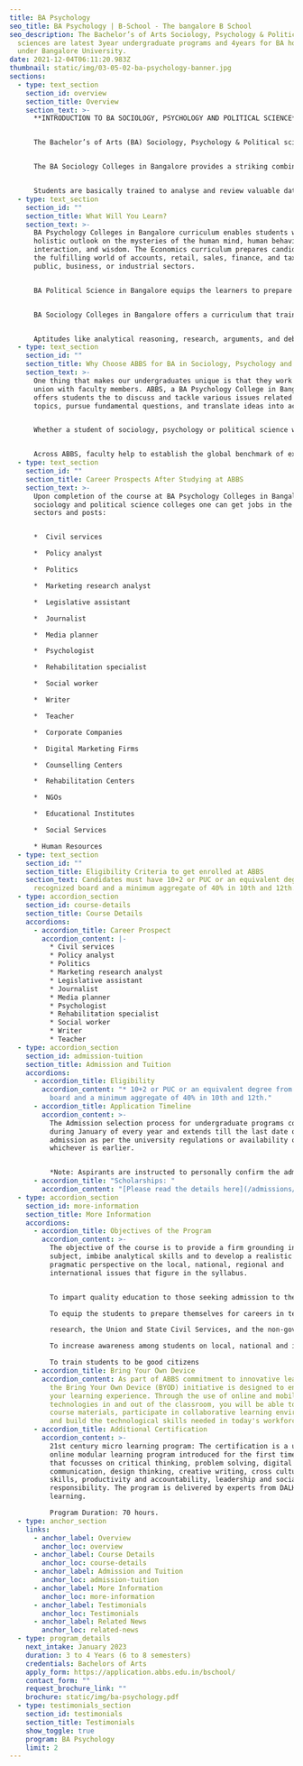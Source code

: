 ```yaml
---
title: BA Psychology
seo_title: BA Psychology | B-School - The bangalore B School
seo_description: The Bachelor’s of Arts Sociology, Psychology & Political
  sciences are latest 3year undergraduate programs and 4years for BA honours
  under Bangalore University.
date: 2021-12-04T06:11:20.983Z
thumbnail: static/img/03-05-02-ba-psychology-banner.jpg
sections:
  - type: text_section
    section_id: overview
    section_title: Overview
    section_text: >-
      **INTRODUCTION TO BA SOCIOLOGY, PSYCHOLOGY AND POLITICAL SCIENCE**


      The Bachelor’s of Arts (BA) Sociology, Psychology & Political sciences are the latest 3-year undergraduate programs and 4-years for BA honours under Bangalore University. The BA Political Science in Bangalore is a Credit Based Semester Scheme course, spread over six semesters for BA. The syllabus of the programs has been updated. Many unique and innovative papers are being offered to stay relevant with today’s ever-changing market and circumstances, as well as the larger societal needs. 


      The BA Sociology Colleges in Bangalore provides a striking combination of subjects that allow students to enhance and develop their communication, research, presentation, and analysis skills. The program focuses on imparting concepts and abilities that enhance the student’s proficiency, creating a highly adaptive environment, and opening up opportunities to grow successfully in their respective field. 


      Students are basically trained to analyse and review valuable data and create mind-blowing concepts and ideas in the industry.
  - type: text_section
    section_id: ""
    section_title: What Will You Learn?
    section_text: >-
      BA Psychology Colleges in Bangalore curriculum enables students with a
      holistic outlook on the mysteries of the human mind, human behaviour,
      interaction, and wisdom. The Economics curriculum prepares candidates for
      the fulfilling world of accounts, retail, sales, finance, and tax in the
      public, business, or industrial sectors. 


      BA Political Science in Bangalore equips the learners to prepare themselves for careers in teaching and research, the Union and State Civil Services, and the non-governmental sector. This program expands awareness among students on local, national and international issues, and strengthens their analytical skills and capabilities. 


      BA Sociology Colleges in Bangalore offers a curriculum that trains students about the theoretical and methodological themes of Indian and global society. Students are taught to monitor, examine, and comprehend social events and implement their academic knowledge into action and practice. 


      Aptitudes like analytical reasoning, research, arguments, and debates with relevant evidence, leadership, teamwork, and logical thinking are discovered and developed to help students grow into mindful global residents.
  - type: text_section
    section_id: ""
    section_title: Why Choose ABBS for BA in Sociology, Psychology and Political Science?
    section_text: >-
      One thing that makes our undergraduates unique is that they work in a
      union with faculty members. ABBS, a BA Psychology College in Bangalore
      offers students the to discuss and tackle various issues related to
      topics, pursue fundamental questions, and translate ideas into action.


      Whether a student of sociology, psychology or political science we offer excellence across all subjects. Our BA Sociology College in Bangalore also pioneered digital education to allow students a flexible education system and rigorous learning. 


      Across ABBS, faculty help to establish the global benchmark of excellence for students and help them to achieve their individual goals during the duration of the course.
  - type: text_section
    section_id: ""
    section_title: Career Prospects After Studying at ABBS
    section_text: >-
      Upon completion of the course at BA Psychology Colleges in Bangalore,
      sociology and political science colleges one can get jobs in the following
      sectors and posts: 


      *  Civil services 

      *  Policy analyst 

      *  Politics 

      *  Marketing research analyst 

      *  Legislative assistant 

      *  Journalist 

      *  Media planner 

      *  Psychologist 

      *  Rehabilitation specialist 

      *  Social worker 

      *  Writer 

      *  Teacher 

      *  Corporate Companies 

      *  Digital Marketing Firms 

      *  Counselling Centers 

      *  Rehabilitation Centers 

      *  NGOs 

      *  Educational Institutes 

      *  Social Services 

      * Human Resources
  - type: text_section
    section_id: ""
    section_title: Eligibility Criteria to get enrolled at ABBS
    section_text: Candidates must have 10+2 or PUC or an equivalent degree from a
      recognized board and a minimum aggregate of 40% in 10th and 12th.
  - type: accordion_section
    section_id: course-details
    section_title: Course Details
    accordions:
      - accordion_title: Career Prospect
        accordion_content: |-
          * Civil services
          * Policy analyst
          * Politics
          * Marketing research analyst 
          * Legislative assistant
          * Journalist
          * Media planner
          * Psychologist
          * Rehabilitation specialist 
          * Social worker
          * Writer
          * Teacher
  - type: accordion_section
    section_id: admission-tuition
    section_title: Admission and Tuition
    accordions:
      - accordion_title: Eligibility
        accordion_content: "* 10+2 or PUC or an equivalent degree from a recognized
          board and a minimum aggregate of 40% in 10th and 12th."
      - accordion_title: Application Timeline
        accordion_content: >-
          The Admission selection process for undergraduate programs commences
          during January of every year and extends till the last date of
          admission as per the university regulations or availability of seats,
          whichever is earlier.


          *Note: Aspirants are instructed to personally confirm the admission dates and timelines from the admissions office.*
      - accordion_title: "Scholarships: "
        accordion_content: "[Please read the details here](/admissions/fees-scholarships)"
  - type: accordion_section
    section_id: more-information
    section_title: More Information
    accordions:
      - accordion_title: Objectives of the Program
        accordion_content: >-
          The objective of the course is to provide a firm grounding in the
          subject, imbibe analytical skills and to develop a realistic and
          pragmatic perspective on the local, national, regional and
          international issues that figure in the syllabus.


          To impart quality education to those seeking admission to the B.A Sociology, Psychology & Political sciences course.

          To equip the students to prepare themselves for careers in teaching and

          research, the Union and State Civil Services, and the non-governmental sector.

          To increase awareness among students on local, national and international issues, and strengthen their analytical skills and capabilities.

          To train students to be good citizens
      - accordion_title: Bring Your Own Device
        accordion_content: As part of ABBS commitment to innovative learning strategies,
          the Bring Your Own Device (BYOD) initiative is designed to enhance
          your learning experience. Through the use of online and mobile
          technologies in and out of the classroom, you will be able to access
          course materials, participate in collaborative learning environments
          and build the technological skills needed in today's workforce.
      - accordion_title: Additional Certification
        accordion_content: >-
          21st century micro learning program: The certification is a unique
          online modular learning program introduced for the first time in India
          that focusses on critical thinking, problem solving, digital literacy,
          communication, design thinking, creative writing, cross cultural
          skills, productivity and accountability, leadership and social
          responsibility. The program is delivered by experts from DALHAM
          learning. 

          Program Duration: 70 hours.
  - type: anchor_section
    links:
      - anchor_label: Overview
        anchor_loc: overview
      - anchor_label: Course Details
        anchor_loc: course-details
      - anchor_label: Admission and Tuition
        anchor_loc: admission-tuition
      - anchor_label: More Information
        anchor_loc: more-information
      - anchor_label: Testimonials
        anchor_loc: Testimonials
      - anchor_label: Related News
        anchor_loc: related-news
  - type: program_details
    next_intake: January 2023
    duration: 3 to 4 Years (6 to 8 semesters)
    credentials: Bachelors of Arts
    apply_form: https://application.abbs.edu.in/bschool/
    contact_form: ""
    request_brochure_link: ""
    brochure: static/img/ba-psychology.pdf
  - type: testimonials_section
    section_id: testimonials
    section_title: Testimonials
    show_toggle: true
    program: BA Psychology
    limit: 2
---
```

